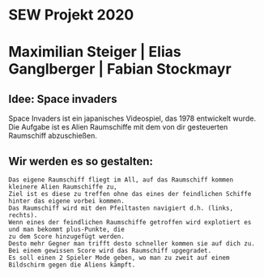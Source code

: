 # SEW 		Projekt 		2020

# Maximilian Steiger	|	Elias Ganglberger	|	Fabian Stockmayr

## Idee: Space invaders

Space Invaders ist ein japanisches Videospiel, das 1978 entwickelt wurde. 
Die Aufgabe ist es Alien Raumschiffe mit dem von dir gesteuerten Raumschiff abzuschießen.
## Wir werden es so gestalten: 
	Das eigene Raumschiff fliegt im All, auf das Raumschiff kommen kleinere Alien Raumschiffe zu, 
	Ziel ist es diese zu treffen ohne das eines der feindlichen Schiffe hinter das eigene vorbei kommen.
	Das Raumschiff wird mit den Pfeiltasten navigiert d.h. (links, rechts).
	Wenn eines der feindlichen Raumschiffe getroffen wird explotiert es und man bekommt plus-Punkte, die
	zu dem Score hinzugefügt werden.
	Desto mehr Gegner man trifft desto schneller kommen sie auf dich zu.
	Bei einem gewissen Score wird das Raumschiff upgegradet.
	Es soll einen 2 Spieler Mode geben, wo man zu zweit auf einem Bildschirm gegen die Aliens kämpft.
	



